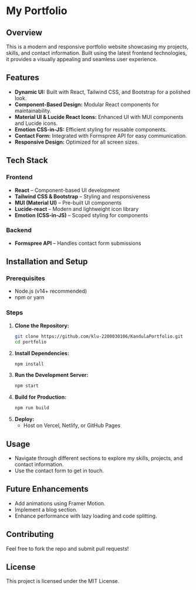# My Portfolio

## Overview
This is a modern and responsive portfolio website showcasing my projects, skills, and contact information. Built using the latest frontend technologies, it provides a visually appealing and seamless user experience.

## Features
- **Dynamic UI:** Built with React, Tailwind CSS, and Bootstrap for a polished look.
- **Component-Based Design:** Modular React components for maintainability.
- **Material UI & Lucide React Icons:** Enhanced UI with MUI components and Lucide icons.
- **Emotion CSS-in-JS:** Efficient styling for reusable components.
- **Contact Form:** Integrated with Formspree API for easy communication.
- **Responsive Design:** Optimized for all screen sizes.

## Tech Stack
### Frontend
- **React** – Component-based UI development
- **Tailwind CSS & Bootstrap** – Styling and responsiveness
- **MUI (Material UI)** – Pre-built UI components
- **Lucide-react** – Modern and lightweight icon library
- **Emotion (CSS-in-JS)** – Scoped styling for components

### Backend
- **Formspree API** – Handles contact form submissions

## Installation and Setup
### Prerequisites
- Node.js (v14+ recommended)
- npm or yarn

### Steps
1. **Clone the Repository:**
   ```sh
   git clone https://github.com/klu-2200030106/KandulaPortfolio.git
   cd portfolio
   ```
2. **Install Dependencies:**
   ```sh
   npm install
   ```
3. **Run the Development Server:**
   ```sh
   npm start
   ```
4. **Build for Production:**
   ```sh
   npm run build
   ```
5. **Deploy:**
   - Host on Vercel, Netlify, or GitHub Pages

## Usage
- Navigate through different sections to explore my skills, projects, and contact information.
- Use the contact form to get in touch.

## Future Enhancements
- Add animations using Framer Motion.
- Implement a blog section.
- Enhance performance with lazy loading and code splitting.

## Contributing
Feel free to fork the repo and submit pull requests!

## License
This project is licensed under the MIT License.

